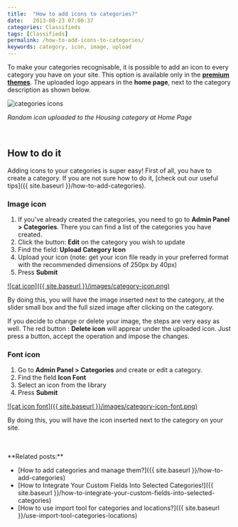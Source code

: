 ```yaml
---
title:  "How to add icons to categories?"
date:   2013-08-23 07:00:37
categories: Classifieds
tags: [Classifieds]
permalink: /how-to-add-icons-to-categories/
keywords: category, icon, image, upload
---
```

To make your categories recognisable, it is possible to add an icon to every category you have on your site. This option is available only in the **[premium themes](https://selfhosted.yclas.com/)**. The uploaded logo appears in the **home page**, next to the category description as shown below.

![categories icons](//open-classifieds.com/wp-content/uploads/2013/08/categories-icons1.png)

_Random icon uploaded to the Housing category at Home Page_

 
## How to do it

Adding icons to your categories is super easy! First of all, you have to create a category. If you are not sure how to do it, [check out our useful tips]({{ site.baseurl }}/how-to-add-categories).

### Image icon

1. If you've already created the categories, you need to go to **Admin Panel > Categories**. There you can find a list of the categories you have created.
2. Click the button: **Edit** on the category you wish to update
3. Find the field: **Upload Category Icon**
4. Upload your icon (note: get your icon file ready in your preferred format with the recommended dimensions of 250px by 40px)
5. Press **Submit**

<a href="{{ site.baseurl }}/images/category-icon.png" class="thumbnail gallery-item" data-gallery>
![cat icon]({{ site.baseurl }}/images/category-icon.png)
</a>

<br>

By doing this, you will have the image inserted next to the category, at the slider small box and the full sized image after clicking on the category.

If you decide to change or delete your image, the steps are very easy as well. The red button : **Delete icon** will apprear under the uploaded icon. Just press a button, accept the operation and impose the changes.

### Font icon

1. Go to **Admin Panel > Categories** and create or edit a category.
2. Find the field **Icon Font**
3. Select an icon from the library
5. Press **Submit**

<a href="{{ site.baseurl }}/images/category-icon-font.png" class="thumbnail gallery-item" data-gallery>
![cat icon font]({{ site.baseurl }}/images/category-icon-font.png)
</a>

<br>

By doing this, you will have the icon inserted next to the category on your site.

<br>
<br>
**Related posts:**

  * [How to add categories and manage them?]({{ site.baseurl }}/how-to-add-categories)
  * [How to Integrate Your Custom Fields Into Selected Categories!]({{ site.baseurl }}/how-to-integrate-your-custom-fields-into-selected-categories)
  * [How to use import tool for categories and locations?]({{ site.baseurl }}/use-import-tool-categories-locations)

